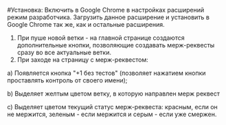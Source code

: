 #Установка:
Включить в Google Chrome в настройках расширений режим разработчика.
Загрузить данное расширение и установить в Google Chrome так же, как и остальные расширения.

1. При пуше новой ветки - на главной странице создаются дополнительные кнопки, позволяющие создавать мерж-реквесты сразу во все актуальные ветки.
2. При заходе на страницу с мерж-реквестом:

  a) Появляется кнопка "+1 без тестов" (позволяет нажатием кнопки проставлять контроль от своего имени);

  b) Выделяет желтым цветом ветку, в которую направлен мерж реквест
  
  c) Выделяет цветом текущий статус мерж-реквеста: красным, если он не мержится, зеленым - если мержится и серым - если уже смержен.
